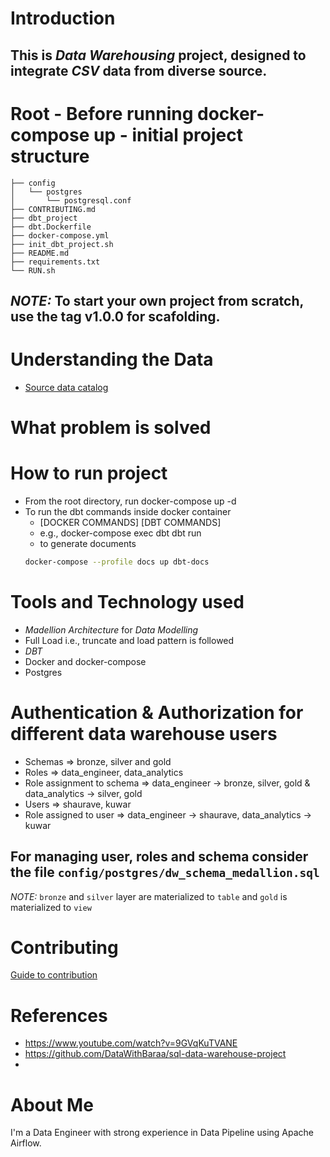 # Introduction

This is *Data Warehousing* project, designed to integrate *CSV* data from 
diverse source. 
---

# Root - Before running docker-compose up - initial project structure
```
├── config
│   └── postgres
│       └── postgresql.conf
├── CONTRIBUTING.md
├── dbt_project
├── dbt.Dockerfile
├── docker-compose.yml
├── init_dbt_project.sh
├── README.md
├── requirements.txt
└── RUN.sh
```
*NOTE:* To start your own project from scratch, use the tag v1.0.0 for scafolding.
---

# Understanding the Data

- [Source data catalog](/docs/RAW_DATA_CATALOG.md)

# What problem is solved

# How to run project

- From the root directory, run docker-compose up -d
- To run the dbt commands inside docker container
    - [DOCKER COMMANDS] [DBT COMMANDS]
    - e.g., docker-compose exec dbt dbt run
    - to generate documents
    ```bash
    docker-compose --profile docs up dbt-docs
    ```

# Tools and Technology used

- *Madellion Architecture* for *Data Modelling*
- Full Load i.e., truncate and load pattern is followed
- *DBT*
- Docker and docker-compose
- Postgres

# Authentication & Authorization for different data warehouse users
- Schemas => bronze, silver and gold
- Roles => data_engineer, data_analytics
- Role assignment to schema => data_engineer -> bronze, silver, gold & data_analytics -> silver, gold
- Users => shaurave, kuwar
- Role assigned to user => data_engineer -> shaurave, data_analytics -> kuwar

For managing user, roles and schema consider the file `config/postgres/dw_schema_medallion.sql`
---

*NOTE:* `bronze` and `silver` layer are materialized to `table` and `gold` is materialized to `view`

# Contributing

[Guide to contribution](/CONTRIBUTING.md)

# References
- https://www.youtube.com/watch?v=9GVqKuTVANE
- https://github.com/DataWithBaraa/sql-data-warehouse-project
- 

# About Me

I'm a Data Engineer with strong experience in Data Pipeline using Apache Airflow.
